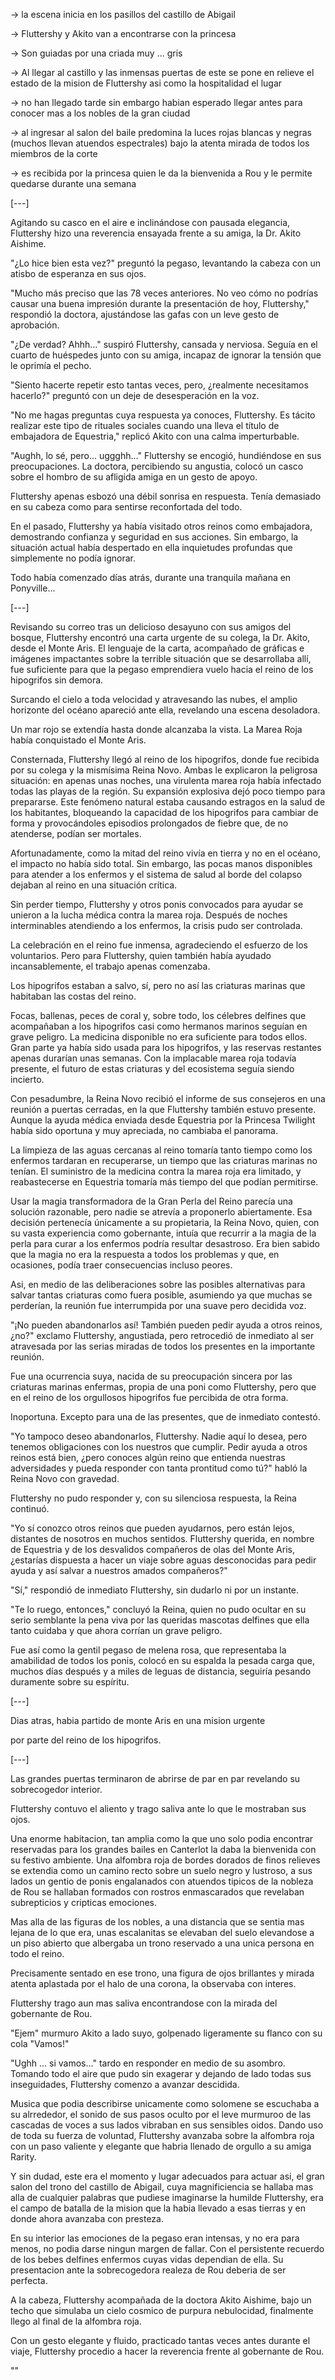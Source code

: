 

-> la escena inicia en los pasillos del castillo de Abigail

-> Fluttershy y Akito van a encontrarse con la princesa 

-> Son guiadas por una criada muy ... gris

-> Al llegar al castillo y las inmensas puertas de este se pone en relieve el estado de la mision de Fluttershy asi como la hospitalidad el lugar

-> no han llegado tarde sin embargo habian esperado llegar antes para conocer mas a los nobles de la gran ciudad

-> al ingresar al salon del baile predomina la luces rojas blancas y negras (muchos llevan atuendos espectrales) bajo la atenta mirada de todos los miembros de la corte

-> es recibida por la princesa quien le da la bienvenida a Rou y le permite quedarse durante una semana

[---]

Agitando su casco en el aire e inclinándose con pausada elegancia, Fluttershy hizo una reverencia ensayada frente a su amiga, la Dr. Akito Aishime.

"¿Lo hice bien esta vez?" preguntó la pegaso, levantando la cabeza con un atisbo de esperanza en sus ojos.

"Mucho más preciso que las 78 veces anteriores. No veo cómo no podrías causar una buena impresión durante la presentación de hoy, Fluttershy," respondió la doctora, ajustándose las gafas con un leve gesto de aprobación.

"¿De verdad? Ahhh..." suspiró Fluttershy, cansada y nerviosa. Seguía en el cuarto de huéspedes junto con su amiga, incapaz de ignorar la tensión que le oprimía el pecho.

"Siento hacerte repetir esto tantas veces, pero, ¿realmente necesitamos hacerlo?" preguntó con un deje de desesperación en la voz.

"No me hagas preguntas cuya respuesta ya conoces, Fluttershy. Es tácito realizar este tipo de rituales sociales cuando una lleva el título de embajadora de Equestria," replicó Akito con una calma imperturbable.

"Aughh, lo sé, pero... uggghh..." Fluttershy se encogió, hundiéndose en sus preocupaciones. La doctora, percibiendo su angustia, colocó un casco sobre el hombro de su afligida amiga en un gesto de apoyo.

Fluttershy apenas esbozó una débil sonrisa en respuesta. Tenía demasiado en su cabeza como para sentirse reconfortada del todo.

En el pasado, Fluttershy ya había visitado otros reinos como embajadora, demostrando confianza y seguridad en sus acciones. Sin embargo, la situación actual había despertado en ella inquietudes profundas que simplemente no podía ignorar.

Todo había comenzado días atrás, durante una tranquila mañana en Ponyville...

[---]

Revisando su correo tras un delicioso desayuno con sus amigos del bosque, Fluttershy encontró una carta urgente de su colega, la Dr. Akito, desde el Monte Aris. El lenguaje de la carta, acompañado de gráficas e imágenes impactantes sobre la terrible situación que se desarrollaba allí, fue suficiente para que la pegaso emprendiera vuelo hacia el reino de los hipogrifos sin demora.

Surcando el cielo a toda velocidad y atravesando las nubes, el amplio horizonte del océano apareció ante ella, revelando una escena desoladora.

Un mar rojo se extendía hasta donde alcanzaba la vista. La Marea Roja había conquistado el Monte Aris.

Consternada, Fluttershy llegó al reino de los hipogrifos, donde fue recibida por su colega y la mismísima Reina Novo. Ambas le explicaron la peligrosa situación: en apenas unas noches, una virulenta marea roja había infectado todas las playas de la región. Su expansión explosiva dejó poco tiempo para prepararse. Este fenómeno natural estaba causando estragos en la salud de los habitantes, bloqueando la capacidad de los hipogrifos para cambiar de forma y provocándoles episodios prolongados de fiebre que, de no atenderse, podían ser mortales.

Afortunadamente, como la mitad del reino vivía en tierra y no en el océano, el impacto no había sido total. Sin embargo, las pocas manos disponibles para atender a los enfermos y el sistema de salud al borde del colapso dejaban al reino en una situación crítica.

Sin perder tiempo, Fluttershy y otros ponis convocados para ayudar se unieron a la lucha médica contra la marea roja. Después de noches interminables atendiendo a los enfermos, la crisis pudo ser controlada.

La celebración en el reino fue inmensa, agradeciendo el esfuerzo de los voluntarios. Pero para Fluttershy, quien también había ayudado incansablemente, el trabajo apenas comenzaba.

Los hipogrifos estaban a salvo, sí, pero no así las criaturas marinas que habitaban las costas del reino.

Focas, ballenas, peces de coral y, sobre todo, los célebres delfines que acompañaban a los hipogrifos casi como hermanos marinos seguían en grave peligro. La medicina disponible no era suficiente para todos ellos. Gran parte ya había sido usada para los hipogrifos, y las reservas restantes apenas durarían unas semanas. Con la implacable marea roja todavía presente, el futuro de estas criaturas y del ecosistema seguía siendo incierto.

Con pesadumbre, la Reina Novo recibió el informe de sus consejeros en una reunión a puertas cerradas, en la que Fluttershy también estuvo presente. Aunque la ayuda médica enviada desde Equestria por la Princesa Twilight había sido oportuna y muy apreciada, no cambiaba el panorama.

La limpieza de las aguas cercanas al reino tomaría tanto tiempo como los enfermos tardaran en recuperarse, un tiempo que las criaturas marinas no tenían. El suministro de la medicina contra la marea roja era limitado, y reabastecerse en Equestria tomaría más tiempo del que podían permitirse.

Usar la magia transformadora de la Gran Perla del Reino parecía una solución razonable, pero nadie se atrevía a proponerlo abiertamente. Esa decisión pertenecía únicamente a su propietaria, la Reina Novo, quien, con su vasta experiencia como gobernante, intuía que recurrir a la magia de la perla para curar a los enfermos podría resultar desastroso. Era bien sabido que la magia no era la respuesta a todos los problemas y que, en ocasiones, podía traer consecuencias incluso peores. 

Asi, en medio de las deliberaciones sobre las posibles alternativas para salvar tantas criaturas como fuera posible, asumiendo ya que muchas se perderían, la reunión fue interrumpida por una suave pero decidida voz.

"¡No pueden abandonarlos así! También pueden pedir ayuda a otros reinos, ¿no?" exclamo Fluttershy, angustiada, pero retrocedió de inmediato al ser atravesada por las serias miradas de todos los presentes en la importante reunión.

Fue una ocurrencia suya, nacida de su preocupación sincera por las criaturas marinas enfermas, propia de una poni como Fluttershy, pero que en el reino de los orgullosos hipogrifos fue percibida de otra forma.

Inoportuna. Excepto para una de las presentes, que de inmediato contestó.

"Yo tampoco deseo abandonarlos, Fluttershy. Nadie aquí lo desea, pero tenemos obligaciones con los nuestros que cumplir. Pedir ayuda a otros reinos está bien, ¿pero conoces algún reino que entienda nuestras adversidades y pueda responder con tanta prontitud como tú?" habló la Reina Novo con gravedad.

Fluttershy no pudo responder y, con su silenciosa respuesta, la Reina continuó.

"Yo sí conozco otros reinos que pueden ayudarnos, pero están lejos, distantes de nosotros en muchos sentidos. Fluttershy querida, en nombre de Equestria y de los desvalidos compañeros de olas del Monte Aris, ¿estarías dispuesta a hacer un viaje sobre aguas desconocidas para pedir ayuda y así salvar a nuestros amados compañeros?"

"Sí," respondió de inmediato Fluttershy, sin dudarlo ni por un instante.

"Te lo ruego, entonces," concluyó la Reina, quien no pudo ocultar en su serio semblante la pena viva por las queridas mascotas delfines que ella tanto cuidaba y que ahora corrían un grave peligro.

Fue así como la gentil pegaso de melena rosa, que representaba la amabilidad de todos los ponis, colocó en su espalda la pesada carga que, muchos días después y a miles de leguas de distancia, seguiría pesando duramente sobre su espíritu.

[---]









Dias atras, habia partido de monte Aris en una mision urgente 

por parte del reino de los hipogrifos. 


[---]

Las grandes puertas terminaron de abrirse de par en par revelando su sobrecogedor interior. 

Fluttershy contuvo el aliento y trago saliva ante lo que le mostraban sus ojos. 

Una enorme habitacion, tan amplia como la que uno solo podia encontrar reservadas para los grandes bailes en Canterlot la daba la bienvenida con su festivo ambiente. Una alfombra roja de bordes dorados de finos relieves se extendia como un camino recto sobre un suelo negro y lustroso, a sus lados un gentio de ponis engalanados con atuendos tipicos de la nobleza de Rou se hallaban formados con rostros enmascarados que revelaban subrepticios y cripticas emociones. 

Mas alla de las figuras de los nobles, a una distancia que se sentia mas lejana de lo que era, unas escalanitas se elevaban del suelo elevandose a un piso abierto que albergaba un trono reservado a una unica persona en todo el reino.

Precisamente sentado en ese trono, una figura de ojos brillantes y mirada atenta aplastada por el halo de una corona, la observaba con interes.

Fluttershy trago aun mas saliva encontrandose con la mirada del gobernante de Rou. 

"Ejem" murmuro Akito a lado suyo, golpenado ligeramente su flanco con su cola "Vamos!"

"Ughh ... si vamos..." tardo en responder en medio de su asombro. Tomando todo el aire que pudo sin exagerar y dejando de lado todas sus inseguidades, Fluttershy comenzo a avanzar descidida.

Musica que podia describirse unicamente como solomene se escuchaba a su alrrededor, el sonido de sus pasos oculto por el leve murmuroo de las cascadas de voces a sus lados vibraban en sus sensibles oidos. Dando uso de toda su fuerza de voluntad, Fluttershy avanzaba sobre la alfombra roja con un paso valiente y elegante que habria llenado de orgullo a su amiga Rarity. 

Y sin dudad, este era el momento y lugar adecuados para actuar asi, el gran salon del trono del castillo de Abigail, cuya magnificiencia se hallaba mas alla de cualquier palabras que pudiese imaginarse la humilde Fluttershy, era el campo de batalla de la mision que la habia llevado a esas tierras y en donde ahora avanzaba con presteza.

En su interior las emociones de la pegaso eran intensas, y no era para menos, no podia darse ningun margen de fallar. Con el persistente recuerdo de los bebes delfines enfermos cuyas vidas dependian de ella. Su presentacion ante la sobrecogedora realeza de Rou deberia de ser perfecta.

A la cabeza, Fluttershy acompañada de la doctora Akito Aishime, bajo un techo que simulaba un cielo cosmico de purpura nebulocidad, finalmente llego al final de la alfombra roja.

Con un gesto elegante y fluido, practicado tantas veces antes durante el viaje, Fluttershy procedio a hacer la reverencia frente al gobernante de Rou.

""

